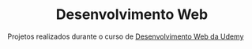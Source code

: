 <div align="center">
<h1> Desenvolvimento Web </h1>
</div>

Projetos realizados durante o curso de [Desenvolvimento Web da Udemy](https://www.udemy.com/course/web-completo/)
